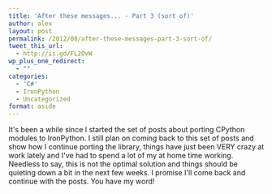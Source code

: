 ```yaml
---
title: 'After these messages... - Part 3 (sort of)'
author: alex
layout: post
permalink: /2012/08/after-these-messages-part-3-sort-of/
tweet_this_url:
  - http://is.gd/FL2OvW
wp_plus_one_redirect:
  - ""
categories:
  - 'C#'
  - IronPython
  - Uncategorized
format: aside
---
```

It's been a while since I started the set of posts about porting CPython modules to IronPython. I still plan on coming back to this set of posts and show how I continue porting the library, things have just been VERY crazy at work lately and I've had to spend a lot of my at home time working. Needless to say, this is not the optimal solution and things should be quieting down a bit in the next few weeks. I promise I'll come back and continue with the posts. You have my word!

